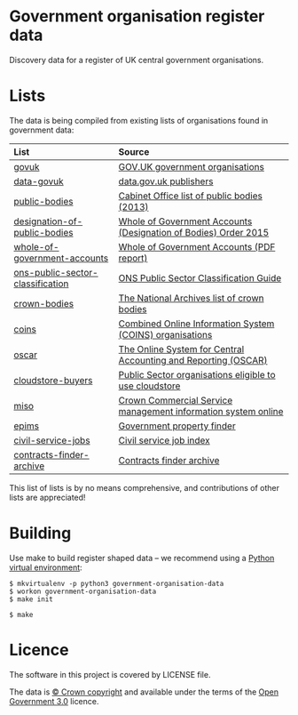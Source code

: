 # Government organisation register data

Discovery data for a register of UK central government organisations.

# Lists

The data is being compiled from existing lists of organisations found in government data:

| List | Source |
| :---         |    :--- |
|[govuk](lists/govuk) |[GOV.UK government organisations](https://www.gov.uk/government/organisations)|
|[data-govuk](lists/data-govuk) |[data.gov.uk publishers](https://data.gov.uk/publisher)|
|[public-bodies](lists/public-bodies) |[Cabinet Office list of public bodies (2013)](https://www.gov.uk/government/publications/public-bodies-2013)|
|[designation-of-public-bodies](lists/designation-of-public-bodies) |[Whole of Government Accounts (Designation of Bodies) Order 2015](http://www.legislation.gov.uk/uksi/2015/1655/made)|
|[whole-of-government-accounts](lists/whole-of-government-accounts) |[Whole of Government Accounts (PDF report)](https://www.gov.uk/government/collections/whole-of-government-accounts)|
|[ons-public-sector-classification](lists/ons-public-sector-classification) |[ONS Public Sector Classification Guide](https://www.ons.gov.uk/economy/nationalaccounts/uksectoraccounts/datasets/publicsectorclassificationguide)|
|[crown-bodies](lists/crown-bodies) |[The National Archives list of crown bodies](http://www.nationalarchives.gov.uk/information-management/re-using-public-sector-information/copyright-and-re-use/uk-crown-bodies/)|
|[coins](lists/coins) |[Combined Online Information System (COINS) organisations](https://www.whatdotheyknow.com/cy/request/list_of_public_bodies_in_the_coi#incoming-69457)|
|[oscar](list/oscar) |[The Online System for Central Accounting and Reporting (OSCAR)](https://www.gov.uk/government/collections/hmt-oscar-publishing-from-the-database)|
|[cloudstore-buyers](lists/cloudstore-buyers) |[Public Sector organisations eligible to use cloudstore](https://www.gov.uk/government/publications/public-sector-organisations-eligible-to-use-cloudstore)|
|[miso](lists/miso) |[Crown Commercial Service management information system online](https://www.gov.uk/guidance/current-crown-commercial-service-suppliers-what-you-need-to-know)|
|[epims](lists/epims) |[Government property finder](https://www.epims.ogc.gov.uk/government-property-finder/home.aspx)|
|[civil-service-jobs](lists/civil-service-jobs) |[Civil service job index](https://www.civilservicejobs.service.gov.uk/csr/index.cgi)|
|[contracts-finder-archive](lists/contracts-finder-archive) |[Contracts finder archive](https://data.gov.uk/data/contracts-finder-archive/data-feeds/)|



This list of lists is by no means comprehensive, and contributions of other lists are appreciated!

# Building

Use make to build register shaped data
– we recommend using a [Python virtual environment](http://virtualenvwrapper.readthedocs.org/en/latest/):

    $ mkvirtualenv -p python3 government-organisation-data
    $ workon government-organisation-data
    $ make init

    $ make

# Licence

The software in this project is covered by LICENSE file.

The data is [© Crown copyright](http://www.nationalarchives.gov.uk/information-management/re-using-public-sector-information/copyright-and-re-use/crown-copyright/)
and available under the terms of the [Open Government 3.0](https://www.nationalarchives.gov.uk/doc/open-government-licence/version/3/) licence.
